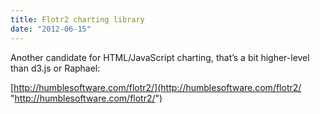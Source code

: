 ```yaml
---
title: Flotr2 charting library
date: "2012-06-15"
---
```


Another candidate for HTML/JavaScript charting, that’s a bit higher-level than d3.js or Raphael:

[http://humblesoftware.com/flotr2/](http://humblesoftware.com/flotr2/ "http://humblesoftware.com/flotr2/")
